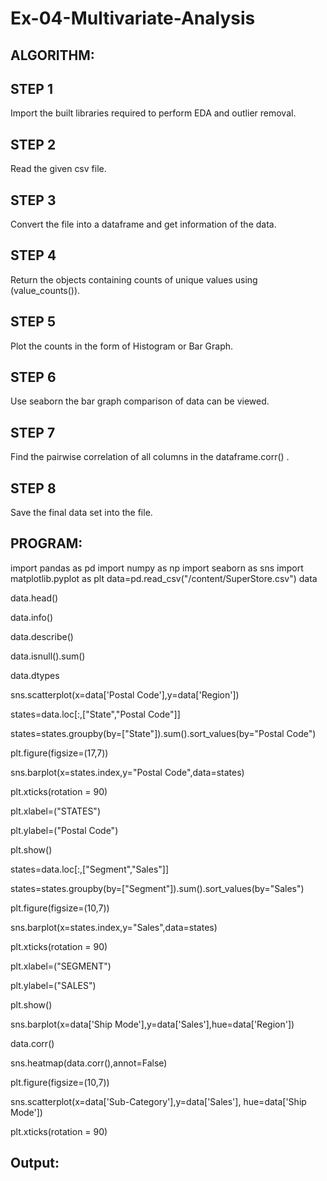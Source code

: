 # Ex-04-Multivariate-Analysis
## ALGORITHM:
## STEP 1

Import the built libraries required to perform EDA and outlier removal.
## STEP 2

Read the given csv file.
## STEP 3

Convert the file into a dataframe and get information of the data.
## STEP 4

Return the objects containing counts of unique values using (value_counts()).
## STEP 5

Plot the counts in the form of Histogram or Bar Graph.
## STEP 6

Use seaborn the bar graph comparison of data can be viewed.
## STEP 7

Find the pairwise correlation of all columns in the dataframe.corr() .
## STEP 8

Save the final data set into the file.
## PROGRAM:
import pandas as pd
import numpy as np
import seaborn as sns
import matplotlib.pyplot as plt
data=pd.read_csv("/content/SuperStore.csv")
data

data.head()

data.info()

data.describe()

data.isnull().sum()

data.dtypes

sns.scatterplot(x=data['Postal Code'],y=data['Region'])

states=data.loc[:,["State","Postal Code"]] 

states=states.groupby(by=["State"]).sum().sort_values(by="Postal Code") 

plt.figure(figsize=(17,7)) 

sns.barplot(x=states.index,y="Postal Code",data=states) 

plt.xticks(rotation = 90)

plt.xlabel=("STATES") 

plt.ylabel=("Postal Code") 

plt.show()



states=data.loc[:,["Segment","Sales"]]

states=states.groupby(by=["Segment"]).sum().sort_values(by="Sales") 

plt.figure(figsize=(10,7)) 

sns.barplot(x=states.index,y="Sales",data=states) 

plt.xticks(rotation = 90) 

plt.xlabel=("SEGMENT") 

plt.ylabel=("SALES") 

plt.show()


sns.barplot(x=data['Ship Mode'],y=data['Sales'],hue=data['Region'])


data.corr()


sns.heatmap(data.corr(),annot=False)


plt.figure(figsize=(10,7))

sns.scatterplot(x=data['Sub-Category'],y=data['Sales'], hue=data['Ship Mode'])

plt.xticks(rotation = 90)


## Output:

